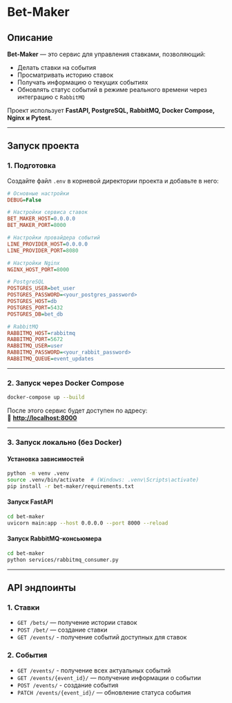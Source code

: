 # **Bet-Maker**

## **Описание**
**Bet-Maker** — это сервис для управления ставками, позволяющий:

- Делать ставки на события
- Просматривать историю ставок
- Получать информацию о текущих событиях
- Обновлять статус событий в режиме реального времени через интеграцию с `RabbitMQ`

Проект использует **FastAPI, PostgreSQL, RabbitMQ, Docker Compose, Nginx и Pytest**.

---

## **Запуск проекта**

### **1. Подготовка**
Создайте файл `.env` в корневой директории проекта и добавьте в него:

```ini
# Основные настройки
DEBUG=False

# Настройки сервиса ставок
BET_MAKER_HOST=0.0.0.0
BET_MAKER_PORT=8000

# Настройки провайдера событий
LINE_PROVIDER_HOST=0.0.0.0
LINE_PROVIDER_PORT=8080

# Настройки Nginx
NGINX_HOST_PORT=8000

# PostgreSQL
POSTGRES_USER=bet_user
POSTGRES_PASSWORD=<your_postgres_password>
POSTGRES_HOST=db
POSTGRES_PORT=5432
POSTGRES_DB=bet_db

# RabbitMQ
RABBITMQ_HOST=rabbitmq
RABBITMQ_PORT=5672
RABBITMQ_USER=user
RABBITMQ_PASSWORD=<your_rabbit_password>
RABBITMQ_QUEUE=event_updates
```

---

### **2. Запуск через Docker Compose**
```sh
docker-compose up --build
```
После этого сервис будет доступен по адресу:  
📍 **[http://localhost:8000](http://localhost:8000)**

---

### **3. Запуск локально (без Docker)**

#### **Установка зависимостей**
```sh
python -m venv .venv
source .venv/bin/activate  # (Windows: .venv\Scripts\activate)
pip install -r bet-maker/requirements.txt
```

#### **Запуск FastAPI**
```sh
cd bet-maker
uvicorn main:app --host 0.0.0.0 --port 8000 --reload
```

#### **Запуск RabbitMQ-консьюмера**
```sh
cd bet-maker
python services/rabbitmq_consumer.py
```

---

## **API эндпоинты**

### **1. Ставки**
- `GET /bets/` — получение истории ставок
- `POST /bet/` — создание ставки
- `GET /events/` - получение событий доступных для ставок

### **2. События**
- `GET /events/` - получение всех актуальных событий
- `GET /events/{event_id}/` — получение информации о событии
- `POST /events/` - создание события
- `PATCH /events/{event_id}/` — обновление статуса события

